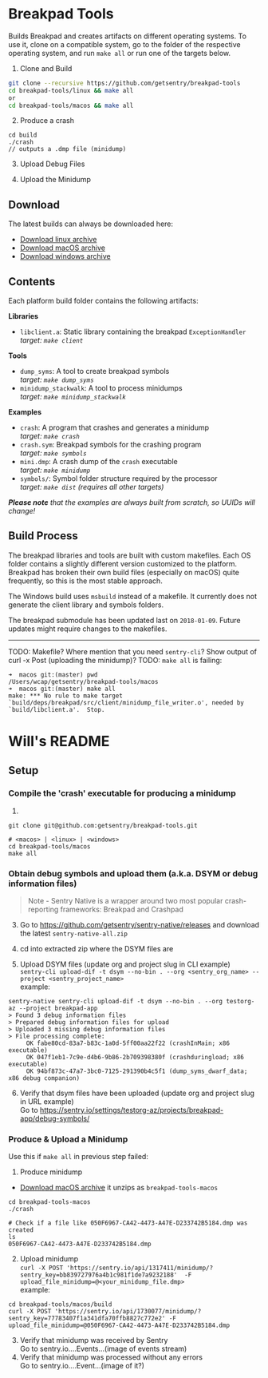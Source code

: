 # Breakpad Tools

Builds Breakpad and creates artifacts on different operating systems. To use it,
clone on a compatible system, go to the folder of the respective operating
system, and run `make all` or run one of the targets below.

1. Clone and Build
```sh
git clone --recursive https://github.com/getsentry/breakpad-tools
cd breakpad-tools/linux && make all
or
cd breakpad-tools/macos && make all
```

2. Produce a crash
```
cd build
./crash
// outputs a .dmp file (minidump)
```

3. Upload Debug Files

4. Upload the Minidump

## Download

The latest builds can always be downloaded here:

* [Download linux archive](https://s3.amazonaws.com/getsentry-builds/getsentry/breakpad-tools/breakpad-tools-linux.zip)
* [Download macOS archive](https://s3.amazonaws.com/getsentry-builds/getsentry/breakpad-tools/breakpad-tools-macos.zip)
* [Download windows archive](https://s3.amazonaws.com/getsentry-builds/getsentry/breakpad-tools/windows/breakpad-tools-windows.zip)

## Contents

Each platform build folder contains the following artifacts:

**Libraries**

* `libclient.a`: Static library containing the breakpad `ExceptionHandler`<br>
  _target: `make client`_

**Tools**

* `dump_syms`: A tool to create breakpad symbols<br>
  _target: `make dump_syms`_
* `minidump_stackwalk`: A tool to process minidumps<br>
  _target: `make minidump_stackwalk`_

**Examples**

* `crash`: A program that crashes and generates a minidump<br>
  _target: `make crash`_
* `crash.sym`: Breakpad symbols for the crashing program<br>
  _target: `make symbols`_
* `mini.dmp`: A crash dump of the `crash` executable<br>
  _target: `make minidump`_
* `symbols/`: Symbol folder structure required by the processor<br>
  _target: `make dist` (requires all other targets)_

_**Please note** that the examples are always built from scratch, so UUIDs will
change!_

## Build Process

The breakpad libraries and tools are built with custom makefiles. Each OS folder
contains a slightly different version customized to the platform. Breakpad has
broken their own build files (especially on macOS) quite frequently, so this is
the most stable approach.

The Windows build uses `msbuild` instead of a makefile. It currently does not
generate the client library and symbols folders.

The breakpad submodule has been updated last on `2018-01-09`. Future updates
might require changes to the makefiles.


------------------------------------------------------------------------------------------------------
TODO: Makefile? Where mention that you need `sentry-cli`? Show output of curl -x Post (uploading the minidump)?
TODO: `make all` is failing:
```
➜  macos git:(master) pwd
/Users/wcap/getsentry/breakpad-tools/macos
➜  macos git:(master) make all
make: *** No rule to make target `build/deps/breakpad/src/client/minidump_file_writer.o', needed by `build/libclient.a'.  Stop.
```


# Will's README
## Setup
### Compile the 'crash' executable for producing a minidump
1. 
```
git clone git@github.com:getsentry/breakpad-tools.git

# <macos> | <linux> | <windows>
cd breakpad-tools/macos
make all
```

### Obtain debug symbols and upload them (a.k.a. DSYM or debug information files)
> Note - Sentry Native is a wrapper around two most popular crash-reporting frameworks: Breakpad and Crashpad

3. Go to https://github.com/getsentry/sentry-native/releases and download the latest `sentry-native-all.zip`  

4. cd into extracted zip where the DSYM files are

5. Upload DSYM files (update org and project slug in CLI example)  
`sentry-cli upload-dif -t dsym --no-bin . --org <sentry_org_name> --project <sentry_project_name>`  
example:  
```
sentry-native sentry-cli upload-dif -t dsym --no-bin . --org testorg-az --project breakpad-app
> Found 3 debug information files
> Prepared debug information files for upload
> Uploaded 3 missing debug information files
> File processing complete:
     OK fabe80cd-83a7-b83c-1a0d-5ff00aa22f22 (crashInMain; x86 executable)
     OK 047f1eb1-7c9e-d4b6-9b86-2b709398380f (crashduringload; x86 executable)
     OK 94bf873c-47a7-3bc0-7125-291390b4c5f1 (dump_syms_dwarf_data; x86 debug companion)
```
6. Verify that dsym files have been uploaded (update org and project slug in URL example)  
Go to https://sentry.io/settings/testorg-az/projects/breakpad-app/debug-symbols/

### Produce & Upload a Minidump
Use this if `make all` in previous step failed:
1. Produce minidump  
- [Download macOS archive](https://s3.amazonaws.com/getsentry-builds/getsentry/breakpad-tools/breakpad-tools-macos.zip) it unzips as `breakpad-tools-macos`
```
cd breakpad-tools-macos
./crash

# Check if a file like 050F6967-CA42-4473-A47E-D233742B5184.dmp was created
ls
050F6967-CA42-4473-A47E-D233742B5184.dmp
```  


2. Upload minidump  
`curl -X POST 'https://sentry.io/api/1317411/minidump/?sentry_key=bb839727976a4b1c981f1de7a9232188'  -F upload_file_minidump=@<your_minidump_file.dmp>`  
example:  
```
cd breakpad-tools/macos/build
curl -X POST 'https://sentry.io/api/1730077/minidump/?sentry_key=77783407f1a341dfa70ffb8827c772e2' -F upload_file_minidump=@050F6967-CA42-4473-A47E-D233742B5184.dmp
```

3. Verify that minidump was received by Sentry  
Go to sentry.io....Events...(image of events stream)
4. Verify that minidump was processed without any errors  
Go to sentry.io....Event...(image of it?)



